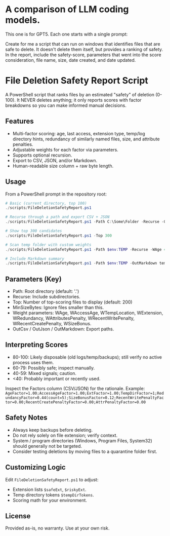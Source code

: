 # A comparison of LLM coding models. 
This one is for GPT5.  Each one starts with a single prompt: 

Create for me a script that can run on windows that identifies files that are safe to delete. It doesn't delete them itself, but provides a ranking of safety. In the report, include the safety-score, parameters that went into the score consideration, file name, size, date created, and date updated. 



# File Deletion Safety Report Script

A PowerShell script that ranks files by an estimated "safety" of deletion (0-100). It NEVER deletes anything; it only reports scores with factor breakdowns so you can make informed manual decisions.

## Features
- Multi-factor scoring: age, last access, extension type, temp/log directory hints, redundancy of similarly named files, size, and attribute penalties.
- Adjustable weights for each factor via parameters.
- Supports optional recursion.
- Export to CSV, JSON, and/or Markdown.
- Human-readable size column + raw byte length.

## Usage
From a PowerShell prompt in the repository root:

```powershell
# Basic (current directory, top 100)
./scripts/FileDeletionSafetyReport.ps1

# Recurse through a path and export CSV + JSON
./scripts/FileDeletionSafetyReport.ps1 -Path C:\Some\Folder -Recurse -OutCsv report.csv -OutJson report.json

# Show top 300 candidates
./scripts/FileDeletionSafetyReport.ps1 -Top 300

# Scan temp folder with custom weights
./scripts/FileDeletionSafetyReport.ps1 -Path $env:TEMP -Recurse -WAge 40 -WExtension 25 -WRedundancy 10

# Include Markdown summary
./scripts/FileDeletionSafetyReport.ps1 -Path $env:TEMP -OutMarkdown temp_report.md
```

## Parameters (Key)
- Path: Root directory (default: '.')
- Recurse: Include subdirectories.
- Top: Number of top-scoring files to display (default: 200)
- MinSizeBytes: Ignore files smaller than this.
- Weight parameters: WAge, WAccessAge, WTempLocation, WExtension, WRedundancy, WAttributesPenalty, WRecentWritePenalty, WRecentCreatePenalty, WSizeBonus.
- OutCsv / OutJson / OutMarkdown: Export paths.

## Interpreting Scores
- 80-100: Likely disposable (old logs/temp/backups); still verify no active process uses them.
- 60-79: Possibly safe; inspect manually.
- 40-59: Mixed signals; caution.
- <40: Probably important or recently used.

Inspect the Factors column (CSV/JSON) for the rationale. Example: `AgeFactor=1.00;AccessAgeFactor=1.00;ExtFactor=1.00;TempDirFactor=1;RedundancyFactor=0.44(count=5);SizeBonusFactor=0.12;RecentWritePenaltyFactor=0.00;RecentCreatePenaltyFactor=0.00;AttrPenaltyFactor=0.00`

## Safety Notes
- Always keep backups before deleting.
- Do not rely solely on file extension; verify context.
- System / program directories (Windows, Program Files, System32) should generally not be targeted.
- Consider testing deletions by moving files to a quarantine folder first.

## Customizing Logic
Edit `FileDeletionSafetyReport.ps1` to adjust:
- Extension lists `$safeExt`, `$riskyExt`.
- Temp directory tokens `$tempDirTokens`.
- Scoring math for your environment.

## License
Provided as-is, no warranty. Use at your own risk.
